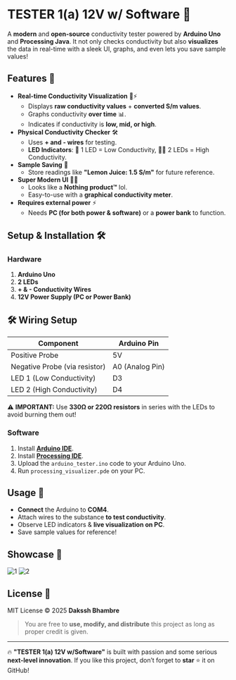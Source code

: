# TESTER 1(a) 12V w/ Software 🚀

A **modern** and **open-source** conductivity tester powered by **Arduino Uno** and **Processing Java**. It not only checks conductivity but also **visualizes** the data in real-time with a sleek UI, graphs, and even lets you save sample values!

## Features 🎯

- **Real-time Conductivity Visualization** 🌊⚡
  - Displays **raw conductivity values** + **converted S/m values**.
  - Graphs conductivity **over time** 📊.
  - Indicates if conductivity is **low, mid, or high**.
- **Physical Conductivity Checker** 🛠️
  - Uses **+ and - wires** for testing.
  - **LED Indicators**: 🔴 1 LED = Low Conductivity, 🔴🔴 2 LEDs = High Conductivity.
- **Sample Saving** 💾
  - Store readings like **"Lemon Juice: 1.5 S/m"** for future reference.
- **Super Modern UI** 🎨🔥
  - Looks like a **Nothing product™** lol.
  - Easy-to-use with a **graphical conductivity meter**.
- **Requires external power** ⚡
  - Needs **PC (for both power & software)** or a **power bank** to function.

## Setup & Installation 🛠️

### **Hardware**
1. **Arduino Uno**
2. **2 LEDs**
3. **+ & - Conductivity Wires**
4. **12V Power Supply (PC or Power Bank)**

 ## 🛠 Wiring Setup
| Component | Arduino Pin |
|-----------|------------|
| Positive Probe | 5V |
| Negative Probe (via resistor) | A0 (Analog Pin) |
| LED 1 (Low Conductivity) | D3 |
| LED 2 (High Conductivity) | D4 |

⚠️ **IMPORTANT:** Use **330Ω or 220Ω resistors** in series with the LEDs to avoid burning them out!

### **Software**
1. Install **[Arduino IDE](https://www.arduino.cc/en/software)**.
2. Install **[Processing IDE](https://processing.org/download/)**.
3. Upload the `arduino_tester.ino` code to your Arduino Uno.
4. Run `processing_visualizer.pde` on your PC.

## Usage 🚀
- **Connect** the Arduino to **COM4**.
- Attach wires to the substance **to test conductivity**.
- Observe LED indicators & **live visualization on PC**.
- Save sample values for reference!

## Showcase 🚀
![1](https://github.com/user-attachments/assets/71fdad72-1bc5-4fa0-b01c-b0319e961604)
![2](https://github.com/user-attachments/assets/5285d7cf-6ca5-4d45-9e24-55b3c018da66)


## License 📜

MIT License © 2025 **Dakssh Bhambre**

> You are free to **use, modify, and distribute** this project as long as proper credit is given.

---

🔥 **"TESTER 1(a) 12V w/Software"** is built with passion and some serious **next-level innovation**. If you like this project, don’t forget to **star** ⭐ it on GitHub!

